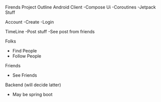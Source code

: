 Firends Project Outline
Android Client 
-Compose Ui
-Coroutines
-Jetpack Stuff

Account 
-Create
-Login

TimeLine 
-Post stuff
-See post from friends

Folks
- Find People
- Follow People

Friends
- See Friends

Backend (will decide latter)
- May be spring boot

